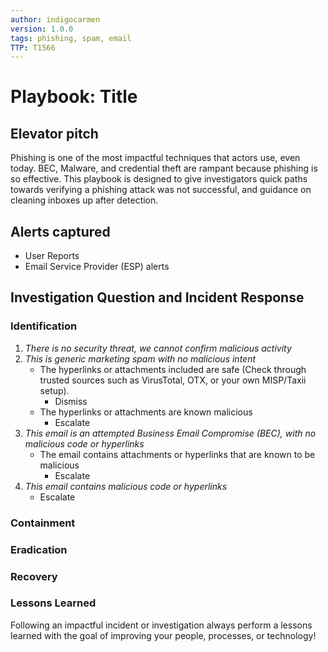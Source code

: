 ```yaml
---
author: indigocarmen
version: 1.0.0
tags: phishing, spam, email
TTP: T1566
---
```


# Playbook: Title

## Elevator pitch

Phishing is one of the most impactful techniques that actors use, even today. BEC, Malware, and credential theft are rampant because phishing is so effective. This playbook is designed to give investigators quick paths towards verifying a phishing attack was not successful, and guidance on cleaning inboxes up after detection. 

## Alerts captured

* User Reports
* Email Service Provider (ESP) alerts

## Investigation Question and Incident Response

### Identification
<!-- The first level questions are typically hypotheses which we write as an assertion and in italics -->

1. *There is no security threat, we cannot confirm malicious activity*  
2. *This is generic marketing spam with no malicious intent* 
    * The hyperlinks or attachments included are safe (Check through trusted sources such as VirusTotal, OTX, or your own MISP/Taxii setup). 
        * Dismiss
    * The hyperlinks or attachments are known malicious
        * Escalate 
3. *This email is an attempted Business Email Compromise (BEC), with no malicious code or hyperlinks*
    * The email contains attachments or hyperlinks that are known to be malicious
        * Escalate
4. *This email contains malicious code or hyperlinks*  
    * Escalate

### Containment

### Eradication

### Recovery

### Lessons Learned

Following an impactful incident or investigation always perform a lessons learned with the goal of improving your people, processes, or technology!